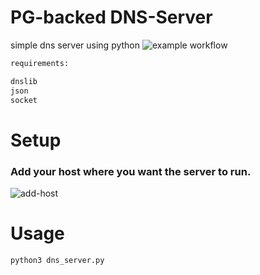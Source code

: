 # PG-backed DNS-Server
simple dns server using python
![example workflow](https://github.com/InnovAnon-Inc/import_db/actions/workflows/pkgrel.yml/badge.svg)

```sh
requirements:

dnslib
json
socket

```

# Setup
### Add your host where you want the server to run.
![add-host](https://user-images.githubusercontent.com/97550737/225977420-3b9a362b-f072-49c9-bfa1-6880584e49df.png)


# Usage  

```sh
python3 dns_server.py

```
